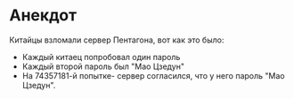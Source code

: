 #  Анекдот
Китайцы взломали сервер Пентагона, вот как это было:
* Каждый китаец попробовал один пароль
* Каждый второй пароль был "Мао Цзедун" 
* На 74357181-й попытке- сервер согласился, что у него пароль "Мао Цзедун".
